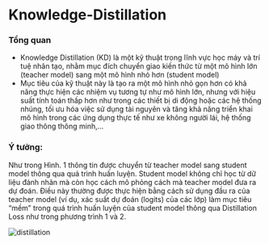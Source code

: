 # Knowledge-Distillation

### Tổng quan
  - Knowledge Distillation (KD) là một kỹ thuật trong lĩnh vực học máy và trí tuệ nhân tạo, nhằm mục đích chuyển giao kiến thức từ một mô hình lớn (teacher model) sang một mô hình nhỏ hơn (student model)
  - Mục tiêu của kỹ thuật này là tạo ra một mô hình nhỏ gọn hơn có khả năng thực hiện các nhiệm vụ tương tự như mô hình lớn, nhưng với hiệu suất tính toán thấp hơn như trong các thiết bị di động hoặc các hệ thống nhúng, tối ưu hóa việc sử dụng tài nguyên và tăng khả năng triển khai mô hình trong các ứng dụng thực tế như xe không người lái, hệ thống giao thông thông minh,...
### Ý tưởng:

<p> Như trong Hình. 1 thông tin được chuyển từ teacher model sang student model thông qua quá trình huấn luyện. Student model không chỉ học từ dữ liệu đánh nhãn mà còn học cách mô phỏng cách mà teacher model đưa ra dự đoán. Điều này thường được thực hiện bằng cách sử dụng đầu ra của teacher model (ví dụ, xác suất dự đoán (logits) của các lớp) làm mục tiêu “mềm” trong quá trình huấn luyện của student model thông qua Distillation Loss như trong phương trình 1 và 2. </p>

![distillation](https://github.com/leduy-it/Knowledge-Distillation/assets/85160629/24cb37da-cf49-4926-b188-edbc36eae492)
